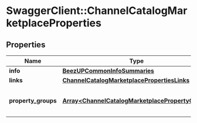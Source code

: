 # SwaggerClient::ChannelCatalogMarketplaceProperties

## Properties
Name | Type | Description | Notes
------------ | ------------- | ------------- | -------------
**info** | [**BeezUPCommonInfoSummaries**](BeezUPCommonInfoSummaries.md) |  | [optional] 
**links** | [**ChannelCatalogMarketplacePropertiesLinks**](ChannelCatalogMarketplacePropertiesLinks.md) |  | 
**property_groups** | [**Array&lt;ChannelCatalogMarketplacePropertyGroup&gt;**](ChannelCatalogMarketplacePropertyGroup.md) | The groups settings with constraints | 


